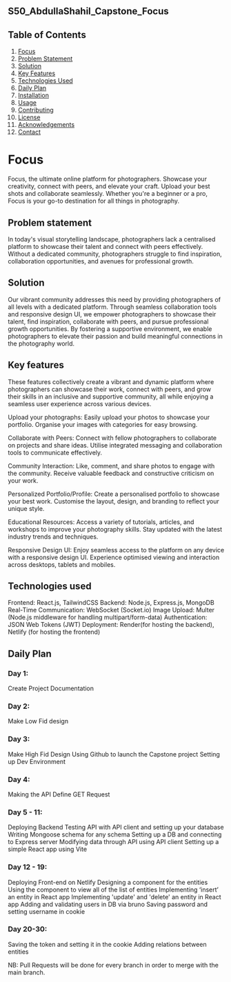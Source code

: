 ## S50_AbdullaShahil_Capstone_Focus

## Table of Contents
1. [Focus](#focus)
2. [Problem Statement](#problem-statement)
3. [Solution](#solution)
4. [Key Features](#key-features)
5. [Technologies Used](#technologies-used)
6. [Daily Plan](#daily-plan)
7. [Installation](#installation)
8. [Usage](#usage)
9. [Contributing](#contributing)
10. [License](#license)
11. [Acknowledgements](#acknowledgements)
12. [Contact](#contact)


# Focus
Focus, the ultimate online platform for photographers. Showcase your creativity, connect with peers, and elevate your craft. Upload your best shots and collaborate seamlessly. Whether you're a beginner or a pro, Focus is your go-to destination for all things in photography.

## Problem statement
In today's visual storytelling landscape, photographers lack a centralised platform to showcase their talent and connect with peers effectively. Without a dedicated community, photographers struggle to find inspiration, collaboration opportunities, and avenues for professional growth.

## Solution
Our vibrant community addresses this need by providing photographers of all levels with a dedicated platform. Through seamless collaboration tools and responsive design UI, we empower photographers to showcase their talent, find inspiration, collaborate with peers, and pursue professional growth opportunities. By fostering a supportive environment, we enable photographers to elevate their passion and build meaningful connections in the photography world.


## Key features

These features collectively create a vibrant and dynamic platform where photographers can showcase their work, connect with peers, and grow their skills in an inclusive and supportive community, all while enjoying a seamless user experience across various devices.

Upload your photographs:
Easily upload your photos to showcase your portfolio.
Organise your images with categories for easy browsing.

Collaborate with Peers:
Connect with fellow photographers to collaborate on projects and share ideas.
Utilise integrated messaging and collaboration tools to communicate effectively.

Community Interaction:
Like, comment, and share photos to engage with the community.
Receive valuable feedback and constructive criticism on your work.


Personalized Portfolio/Profile:
Create a personalised portfolio to showcase your best work.
Customise the layout, design, and branding to reflect your unique style.

Educational Resources:
Access a variety of tutorials, articles, and workshops to improve your photography skills.
Stay updated with the latest industry trends and techniques.

Responsive Design UI:
Enjoy seamless access to the platform on any device with a responsive design UI.
Experience optimised viewing and interaction across desktops, tablets and mobiles.


## Technologies used

Frontend: React.js, TailwindCSS
Backend: Node.js, Express.js, MongoDB
Real-Time Communication: WebSocket (Socket.io)
Image Upload: Multer (Node.js middleware for handling multipart/form-data)
Authentication: JSON Web Tokens (JWT)
Deployment: Render(for hosting the backend), Netlify (for hosting the frontend)



## Daily Plan

### Day 1:
Create Project Documentation

### Day 2:
Make Low Fid design

### Day 3:
Make High Fid Design
Using Github to launch the Capstone project
Setting up Dev Environment

### Day 4:
Making the API
Define GET Request


### Day 5 - 11:
Deploying Backend
Testing API with API client and setting up your database
Writing Mongoose schema for any schema
Setting up a DB and connecting to Express server
Modifying data through API using API client
Setting up a simple React app using Vite

### Day 12 - 19:
Deploying Front-end on Netlify
Designing a component for the entities
Using the component to view all of the list of entities
Implementing ‘insert’ an entity in React app
Implementing 'update' and 'delete' an entity in React app
Adding and validating users in DB via bruno
Saving password and setting username in cookie


### Day 20-30:
Saving the token and setting it in the cookie
Adding relations between entities


NB: Pull Requests will be done for every branch in order to merge with the main branch.
